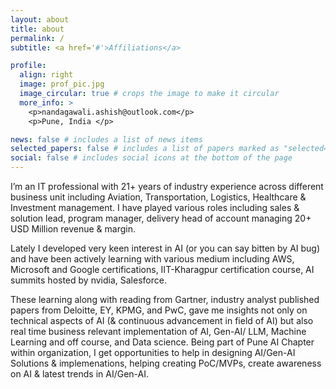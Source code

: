 ```yaml
---
layout: about
title: about
permalink: /
subtitle: <a href='#'>Affiliations</a>

profile:
  align: right
  image: prof_pic.jpg
  image_circular: true # crops the image to make it circular
  more_info: >
    <p>nandagawali.ashish@outlook.com</p>
    <p>Pune, India </p>

news: false # includes a list of news items
selected_papers: false # includes a list of papers marked as "selected={true}"
social: false # includes social icons at the bottom of the page
---
```


I’m an IT professional with 21+ years of industry experience across different business unit including Aviation, Transportation, Logistics, Healthcare & Investment management.
I have played various roles including sales & solution lead, program manager, delivery head of account managing 20+ USD Million revenue & margin. 

Lately I developed very keen interest in AI (or you can say bitten by AI bug) and have been actively learning with various medium including AWS, Microsoft and Google certifications, IIT-Kharagpur certification course, AI summits hosted by nvidia, Salesforce. 

These learning along with reading from Gartner, industry analyst published papers from Deloitte, EY, KPMG, and PwC, gave me insights not only on technical aspects of AI (& continuous advancement in field of AI) but also real time business relevant implementation of AI, Gen-AI/ LLM, Machine Learning and off course, and Data science. Being part of Pune AI Chapter within organization, I get opportunities to help in designing AI/Gen-AI Solutions & implemenations, helping creating PoC/MVPs, create awareness on AI & latest trends in AI/Gen-AI.




